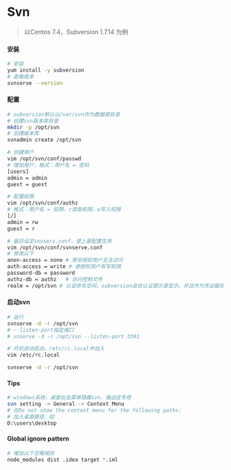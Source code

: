 # Svn

> 以Centos 7.4，Subversion 1.7.14 为例  

#### 安装

```bash
# 安装
yum install -y subversion
# 查看版本
svnserve --version
```

#### 配置

```bash
# subversion默认以/var/svn作为数据根目录
# 创建svn版本库目录
mkdir -p /opt/svn
# 创建版本库
svnadmin create /opt/svn

# 创建用户
vim /opt/svn/conf/passwd
# 增加用户，格式：用户名 = 密码
[users]
admin = admin
guest = guest

# 配置权限
vim /opt/svn/conf/authz
# 格式：用户名 = 权限，r读取权限，w写入权限
[/]
admin = rw
guest = r

# 最后设定snvserv.conf，使上面配置生效
vim /opt/svn/conf/svnserve.conf
# 修改以下
anon-access = none # 使非授权用户无法访问
auth-access = write # 使授权用户有写权限
password-db = password
authz-db = authz   # 访问控制文件
realm = /opt/svn # 认证命名空间，subversion会在认证提示里显示，并且作为凭证缓存的关键字。
```

#### 启动svn

```bash
# 运行
svnserve -d -r /opt/svn
# --listen-port指定端口
# vnserve -d -r /opt/svn --listen-port 3391

# 开机自动启动，/etc/rc.local中加入
vim /etc/rc.local

svnserve -d -r /opt/svn
```

#### Tips

```bash
# windows系统，桌面右击菜单隐藏svn，强迫症专用
svn setting -> General -> Context Menu
# 在Do not show the context menu for the following paths:
# 加入桌面路径，如
D:\users\desktop
```

#### Global ignore pattern

```bash
# 增加以下忽略规则
node_modules dist .idea target *.iml
```